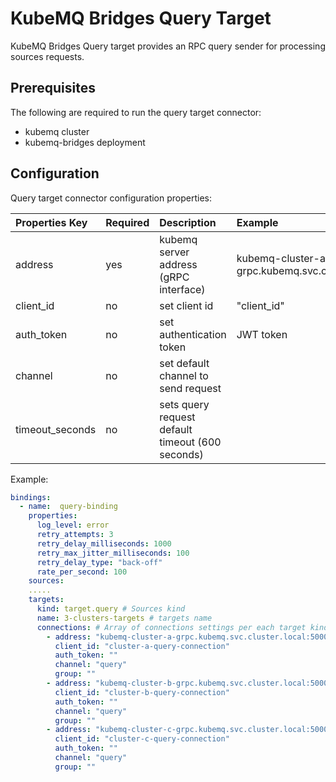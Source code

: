 # KubeMQ Bridges Query Target

KubeMQ Bridges Query target provides an RPC query sender for processing sources requests.

## Prerequisites
The following are required to run the query target connector:

- kubemq cluster
- kubemq-bridges deployment


## Configuration

Query target connector configuration properties:

| Properties Key  | Required | Description                                        | Example                                              |
|:----------------|:---------|:---------------------------------------------------|:-----------------------------------------------------|
| address         | yes      | kubemq server address (gRPC interface)             | kubemq-cluster-a-grpc.kubemq.svc.cluster.local:50000 |
| client_id       | no       | set client id                                      | "client_id"                                          |
| auth_token      | no       | set authentication token                           | JWT token                                            |
| channel | no       | set default channel to send request                |                                                      |
| timeout_seconds | no       | sets query request default timeout (600 seconds) |                                                      |


Example:

```yaml
bindings:
  - name:  query-binding 
    properties: 
      log_level: error
      retry_attempts: 3
      retry_delay_milliseconds: 1000
      retry_max_jitter_milliseconds: 100
      retry_delay_type: "back-off"
      rate_per_second: 100
    sources:
    .....
    targets:
      kind: target.query # Sources kind
      name: 3-clusters-targets # targets name 
      connections: # Array of connections settings per each target kind
        - address: "kubemq-cluster-a-grpc.kubemq.svc.cluster.local:50000"
          client_id: "cluster-a-query-connection"
          auth_token: ""
          channel: "query"
          group: ""
        - address: "kubemq-cluster-b-grpc.kubemq.svc.cluster.local:50000"
          client_id: "cluster-b-query-connection"
          auth_token: ""
          channel: "query"
          group: ""
        - address: "kubemq-cluster-c-grpc.kubemq.svc.cluster.local:50000"
          client_id: "cluster-c-query-connection"
          auth_token: ""
          channel: "query"
          group: ""              
```

